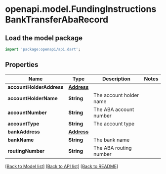 # openapi.model.FundingInstructionsBankTransferAbaRecord

## Load the model package
```dart
import 'package:openapi/api.dart';
```

## Properties
Name | Type | Description | Notes
------------ | ------------- | ------------- | -------------
**accountHolderAddress** | [**Address**](Address.md) |  | 
**accountHolderName** | **String** | The account holder name | 
**accountNumber** | **String** | The ABA account number | 
**accountType** | **String** | The account type | 
**bankAddress** | [**Address**](Address.md) |  | 
**bankName** | **String** | The bank name | 
**routingNumber** | **String** | The ABA routing number | 

[[Back to Model list]](../README.md#documentation-for-models) [[Back to API list]](../README.md#documentation-for-api-endpoints) [[Back to README]](../README.md)


